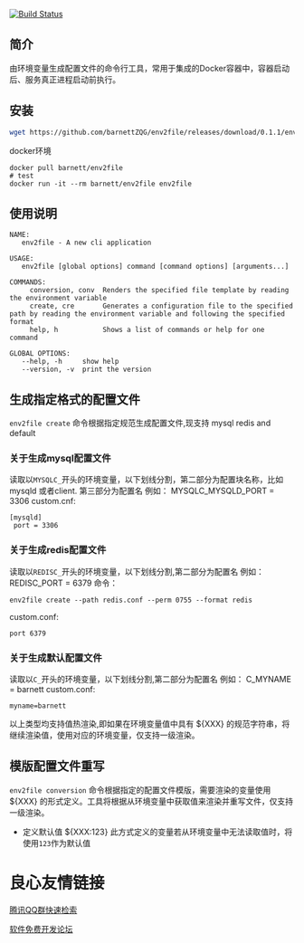 [![Build Status](https://travis-ci.org/barnettZQG/env2file.svg?branch=master)](https://travis-ci.org/barnettZQG/env2file)
## 简介
 由环境变量生成配置文件的命令行工具，常用于集成的Docker容器中，容器启动后、服务真正进程启动前执行。

## 安装

```bash
wget https://github.com/barnettZQG/env2file/releases/download/0.1.1/env2file-linux
```

docker环境
```
docker pull barnett/env2file
# test
docker run -it --rm barnett/env2file env2file
```
## 使用说明

```
NAME:
   env2file - A new cli application

USAGE:
   env2file [global options] command [command options] [arguments...]

COMMANDS:
     conversion, conv  Renders the specified file template by reading the environment variable
     create, cre       Generates a configuration file to the specified path by reading the environment variable and following the specified format
     help, h           Shows a list of commands or help for one command

GLOBAL OPTIONS:
   --help, -h     show help
   --version, -v  print the version
```

## 生成指定格式的配置文件
`env2file create` 命令根据指定规范生成配置文件,现支持 mysql redis and default
### 关于生成mysql配置文件
读取以`MYSQLC_`开头的环境变量，以下划线分割，第二部分为配置块名称，比如mysqld 或者client. 第三部分为配置名
例如： MYSQLC_MYSQLD_PORT = 3306
custom.cnf:
```
[mysqld]
 port = 3306
```
### 关于生成redis配置文件
读取以`REDISC_`开头的环境变量，以下划线分割,第二部分为配置名
例如： REDISC_PORT = 6379
命令：
```
env2file create --path redis.conf --perm 0755 --format redis
```

custom.conf:
```
port 6379
```

### 关于生成默认配置文件
读取以`C_`开头的环境变量，以下划线分割,第二部分为配置名
例如： C_MYNAME = barnett
custom.conf:
```
myname=barnett
```
以上类型均支持值热渲染,即如果在环境变量值中具有 ${XXX} 的规范字符串，将继续渲染值，使用对应的环境变量，仅支持一级渲染。

## 模版配置文件重写
`env2file conversion` 命令根据指定的配置文件模版，需要渲染的变量使用 ${XXX} 的形式定义。工具将根据从环境变量中获取值来渲染并重写文件，仅支持一级渲染。
 * 定义默认值
 ${XXX:123} 此方式定义的变量若从环境变量中无法读取值时，将使用`123`作为默认值



 # 良心友情链接

[腾讯QQ群快速检索](http://u.720life.cn/s/8cf73f7c)

[软件免费开发论坛](http://u.720life.cn/s/bbb01dc0)